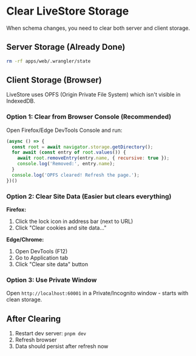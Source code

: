 # Clear LiveStore Storage

When schema changes, you need to clear both server and client storage.

## Server Storage (Already Done)

```bash
rm -rf apps/web/.wrangler/state
```

## Client Storage (Browser)

LiveStore uses OPFS (Origin Private File System) which isn't visible in IndexedDB.

### Option 1: Clear from Browser Console (Recommended)

Open Firefox/Edge DevTools Console and run:

```javascript
(async () => {
  const root = await navigator.storage.getDirectory();
  for await (const entry of root.values()) {
    await root.removeEntry(entry.name, { recursive: true });
    console.log('Removed:', entry.name);
  }
  console.log('OPFS cleared! Refresh the page.');
})()
```

### Option 2: Clear Site Data (Easier but clears everything)

**Firefox:**
1. Click the lock icon in address bar (next to URL)
2. Click "Clear cookies and site data..."

**Edge/Chrome:**
1. Open DevTools (F12)
2. Go to Application tab
3. Click "Clear site data" button

### Option 3: Use Private Window

Open `http://localhost:60001` in a Private/Incognito window - starts with clean storage.

## After Clearing

1. Restart dev server: `pnpm dev`
2. Refresh browser
3. Data should persist after refresh now
